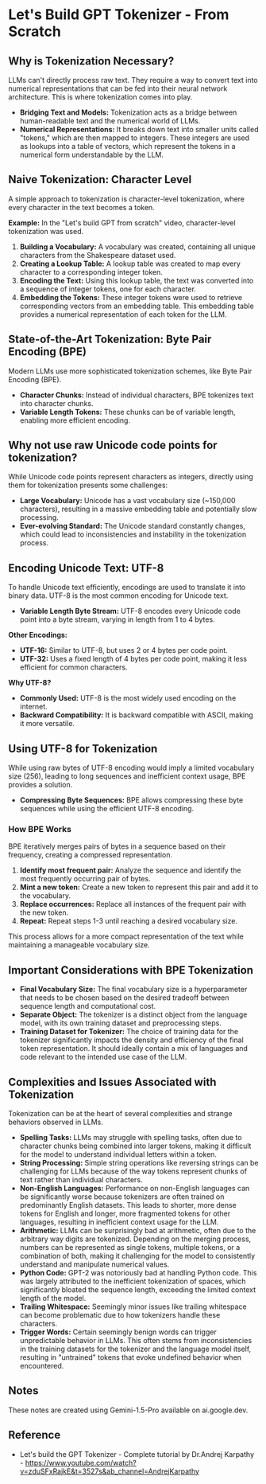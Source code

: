 # Let's Build GPT Tokenizer - From Scratch

## Why is Tokenization Necessary?

LLMs can't directly process raw text. They require a way to convert text into numerical representations that can be fed into their neural network architecture. This is where tokenization comes into play.

- **Bridging Text and Models:** Tokenization acts as a bridge between human-readable text and the numerical world of LLMs.
- **Numerical Representations:** It breaks down text into smaller units called "tokens," which are then mapped to integers. These integers are used as lookups into a table of vectors, which represent the tokens in a numerical form understandable by the LLM.

## Naive Tokenization: Character Level

A simple approach to tokenization is character-level tokenization, where every character in the text becomes a token.

**Example:** In the "Let's build GPT from scratch" video, character-level tokenization was used.

1. **Building a Vocabulary:** A vocabulary was created, containing all unique characters from the Shakespeare dataset used.
2. **Creating a Lookup Table:** A lookup table was created to map every character to a corresponding integer token.
3. **Encoding the Text:** Using this lookup table, the text was converted into a sequence of integer tokens, one for each character.
4. **Embedding the Tokens:** These integer tokens were used to retrieve corresponding vectors from an embedding table. This embedding table provides a numerical representation of each token for the LLM.

## State-of-the-Art Tokenization: Byte Pair Encoding (BPE)

Modern LLMs use more sophisticated tokenization schemes, like Byte Pair Encoding (BPE).

- **Character Chunks:** Instead of individual characters, BPE tokenizes text into character chunks.
- **Variable Length Tokens:** These chunks can be of variable length, enabling more efficient encoding.

## Why not use raw Unicode code points for tokenization?

While Unicode code points represent characters as integers, directly using them for tokenization presents some challenges:

- **Large Vocabulary:** Unicode has a vast vocabulary size (~150,000 characters), resulting in a massive embedding table and potentially slow processing.
- **Ever-evolving Standard:** The Unicode standard constantly changes, which could lead to inconsistencies and instability in the tokenization process.

## Encoding Unicode Text: UTF-8

To handle Unicode text efficiently, encodings are used to translate it into binary data. UTF-8 is the most common encoding for Unicode text.

- **Variable Length Byte Stream:** UTF-8 encodes every Unicode code point into a byte stream, varying in length from 1 to 4 bytes.

**Other Encodings:**

- **UTF-16:** Similar to UTF-8, but uses 2 or 4 bytes per code point.
- **UTF-32:** Uses a fixed length of 4 bytes per code point, making it less efficient for common characters.

**Why UTF-8?**

- **Commonly Used:** UTF-8 is the most widely used encoding on the internet.
- **Backward Compatibility:** It is backward compatible with ASCII, making it more versatile.

## Using UTF-8 for Tokenization

While using raw bytes of UTF-8 encoding would imply a limited vocabulary size (256), leading to long sequences and inefficient context usage, BPE provides a solution.

- **Compressing Byte Sequences:** BPE allows compressing these byte sequences while using the efficient UTF-8 encoding.

### How BPE Works

BPE iteratively merges pairs of bytes in a sequence based on their frequency, creating a compressed representation.

1. **Identify most frequent pair:** Analyze the sequence and identify the most frequently occurring pair of bytes.
2. **Mint a new token:** Create a new token to represent this pair and add it to the vocabulary.
3. **Replace occurrences:** Replace all instances of the frequent pair with the new token.
4. **Repeat:** Repeat steps 1-3 until reaching a desired vocabulary size.

This process allows for a more compact representation of the text while maintaining a manageable vocabulary size.

## Important Considerations with BPE Tokenization

- **Final Vocabulary Size:** The final vocabulary size is a hyperparameter that needs to be chosen based on the desired tradeoff between sequence length and computational cost.
- **Separate Object:** The tokenizer is a distinct object from the language model, with its own training dataset and preprocessing steps.
- **Training Dataset for Tokenizer:** The choice of training data for the tokenizer significantly impacts the density and efficiency of the final token representation. It should ideally contain a mix of languages and code relevant to the intended use case of the LLM.

## Complexities and Issues Associated with Tokenization

Tokenization can be at the heart of several complexities and strange behaviors observed in LLMs.

- **Spelling Tasks:** LLMs may struggle with spelling tasks, often due to character chunks being combined into larger tokens, making it difficult for the model to understand individual letters within a token.
- **String Processing:** Simple string operations like reversing strings can be challenging for LLMs because of the way tokens represent chunks of text rather than individual characters.
- **Non-English Languages:** Performance on non-English languages can be significantly worse because tokenizers are often trained on predominantly English datasets. This leads to shorter, more dense tokens for English and longer, more fragmented tokens for other languages, resulting in inefficient context usage for the LLM.
- **Arithmetic:** LLMs can be surprisingly bad at arithmetic, often due to the arbitrary way digits are tokenized. Depending on the merging process, numbers can be represented as single tokens, multiple tokens, or a combination of both, making it challenging for the model to consistently understand and manipulate numerical values.
- **Python Code:** GPT-2 was notoriously bad at handling Python code. This was largely attributed to the inefficient tokenization of spaces, which significantly bloated the sequence length, exceeding the limited context length of the model.
- **Trailing Whitespace:** Seemingly minor issues like trailing whitespace can become problematic due to how tokenizers handle these characters.
- **Trigger Words:** Certain seemingly benign words can trigger unpredictable behavior in LLMs. This often stems from inconsistencies in the training datasets for the tokenizer and the language model itself, resulting in "untrained" tokens that evoke undefined behavior when encountered.

## Notes

These notes are created using Gemini-1.5-Pro available on ai.google.dev. 

## Reference

- Let's build the GPT Tokenizer - Complete tutorial by Dr.Andrej Karpathy - https://www.youtube.com/watch?v=zduSFxRajkE&t=3527s&ab_channel=AndrejKarpathy
